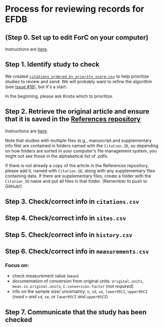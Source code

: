 # Process for reviewing records for EFDB

## (Step 0. Set up to edit ForC on your computer)
Instructions are [here](https://github.com/forc-db/ForC/blob/master/how_to/edit_the_data_(overview).md).

## Step 1. Identify study to check
We created [`citations_ordered_by_priority_score.csv`](https://github.com/forc-db/IPCC-EFDB-integration/blob/main/data/citations_ordered_by_priority_score.csv) to help prioritize studies to review and send. We will probably want to refine the algorithm (see [issue #16](https://github.com/forc-db/IPCC-EFDB-integration/issues/16)), but it's a start. 

In the beginning, please ask Krista which to prioritize. 

## Step 2. Retrieve the original article and ensure that it is saved in the [References repository](https://github.com/forc-db/References)
Instructions are [here](https://github.com/forc-db/ForC/blob/master/how_to/find_original_publications.md).

Note that studies with multiple files (e.g., manuscript and supplementary info file) are contained in folders named with the `Citation.ID`, so depending on how folders are sorted in your computer's file management system, you might not see those in the alphabetical list of .pdfs.

If there is not already a copy of the article in the References repository, please add it, named with `Citation.ID`, along with any supplementary files containing data. If there are supplementary files, create a folder with the `Citation_ID` name and put all files in that folder. (Remember to push to GitHub!)

## Step 3. Check/correct info in `citations.csv`
## Step 4. Check/correct info in `sites.csv`
## Step 5. Check/correct info in `history.csv`
## Step 6. Check/correct info in `measurements.csv`
### Focus on:
- check measurement value (`mean`)
- documentation of conversion from original units: `original.units`, `mean.in.original.units`, `C.conversion.factor` (*not required*)
- info on the sample size/ uncertainty: `n`, `sd`, `se`, `lower95CI`, `upper95CI` (*need `n` and `sd`, `se`, or `lower95CI` and `upper95CI`*)

## Step 7. Communicate that the study has been checked
